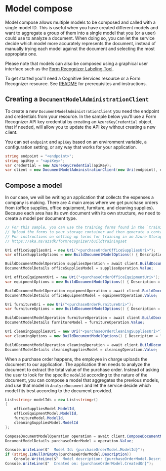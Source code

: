 # Model compose

Model compose allows multiple models to be composed and called with a single model ID. This is useful when you have created different models and want to aggregate a group of them into a single model that you (or a user) could use to analyze a document.
When doing so, you can let the service decide which model more accurately represents the document, instead of manually trying each model against the document and selecting the most appropiate one.

Please note that models can also be composed using a graphical user interface such as the [Form Recognizer Labeling Tool][labeling_tool].

To get started you'll need a Cognitive Services resource or a Form Recognizer resource.  See [README][README] for prerequisites and instructions.

## Creating a `DocumentModelAdministrationClient`

To create a new `DocumentModelAdministrationClient` you need the endpoint and credentials from your resource. In the sample below you'll use a Form Recognizer API key credential by creating an `AzureKeyCredential` object, that if needed, will allow you to update the API key without creating a new client.

You can set `endpoint` and `apiKey` based on an environment variable, a configuration setting, or any way that works for your application.

```C# Snippet:CreateDocumentModelAdministrationClient
string endpoint = "<endpoint>";
string apiKey = "<apiKey>";
var credential = new AzureKeyCredential(apiKey);
var client = new DocumentModelAdministrationClient(new Uri(endpoint), credential);
```

## Compose a model
In our case, we will be writing an application that collects the expenses a company is making. There are 4 main areas where we get purchase orders from (office supplies, office equipment, furniture, and cleaning supplies). Because each area has its own document with its own structure, we need to create a model per document type.

```C# Snippet:FormRecognizerSampleBuildVariousModels
// For this sample, you can use the training forms found in the `trainingFiles` folder.
// Upload the forms to your storage container and then generate a container SAS URL.
// For instructions on setting up forms for training in an Azure Storage Blob Container, see
// https://aka.ms/azsdk/formrecognizer/buildtrainingset

Uri officeSuppliesUri = new Uri("<purchaseOrderOfficeSuppliesUri>");
var officeSupplieOptions = new BuildDocumentModelOptions() { Description = "Purchase order - Office supplies" };

BuildDocumentModelOperation suppliesOperation = await client.BuildDocumentModelAsync(WaitUntil.Completed, officeSuppliesUri, DocumentBuildMode.Template, options: officeSupplieOptions);
DocumentModelDetails officeSuppliesModel = suppliesOperation.Value;

Uri officeEquipmentUri = new Uri("<purchaseOrderOfficeEquipmentUri>");
var equipmentOptions = new BuildDocumentModelOptions() { Description = "Purchase order - Office Equipment" };

BuildDocumentModelOperation equipmentOperation = await client.BuildDocumentModelAsync(WaitUntil.Completed, officeSuppliesUri, DocumentBuildMode.Template, options: equipmentOptions);
DocumentModelDetails officeEquipmentModel = equipmentOperation.Value;

Uri furnitureUri = new Uri("<purchaseOrderFurnitureUri>");
var furnitureOptions = new BuildDocumentModelOptions() { Description = "Purchase order - Furniture" };

BuildDocumentModelOperation furnitureOperation = await client.BuildDocumentModelAsync(WaitUntil.Completed, officeSuppliesUri, DocumentBuildMode.Template, options: equipmentOptions);
DocumentModelDetails furnitureModel = furnitureOperation.Value;

Uri cleaningSuppliesUri = new Uri("<purchaseOrderCleaningSuppliesUri>");
var cleaningOptions = new BuildDocumentModelOptions() { Description = "Purchase order - Cleaning Supplies" };

BuildDocumentModelOperation cleaningOperation = await client.BuildDocumentModelAsync(WaitUntil.Completed, officeSuppliesUri, DocumentBuildMode.Template, options: equipmentOptions);
DocumentModelDetails cleaningSuppliesModel = cleaningOperation.Value;
```

When a purchase order happens, the employee in charge uploads the document to our application. The application then needs to analyze the document to extract the total value of the purchase order. Instead of asking the user to look for the specific `modelId` according to the nature of the document, you can compose a model that aggregates the previous models, and use that model in `AnalyzeDocument` and let the service decide which model fits best according to the document provided.

```C# Snippet:FormRecognizerSampleComposeModel
List<string> modelIds = new List<string>()
{
    officeSuppliesModel.ModelId,
    officeEquipmentModel.ModelId,
    furnitureModel.ModelId,
    cleaningSuppliesModel.ModelId
};

ComposeDocumentModelOperation operation = await client.ComposeDocumentModelAsync(WaitUntil.Completed, modelIds, description: "Composed Purchase order");
DocumentModelDetails purchaseOrderModel = operation.Value;

Console.WriteLine($"  Model Id: {purchaseOrderModel.ModelId}");
if (string.IsNullOrEmpty(purchaseOrderModel.Description))
    Console.WriteLine($"  Model description: {purchaseOrderModel.Description}");
Console.WriteLine($"  Created on: {purchaseOrderModel.CreatedOn}");
```

[README]: https://github.com/Azure/azure-sdk-for-net/tree/main/sdk/formrecognizer/Azure.AI.FormRecognizer#getting-started
[labeling_tool]: https://aka.ms/azsdk/formrecognizer/labelingtool
